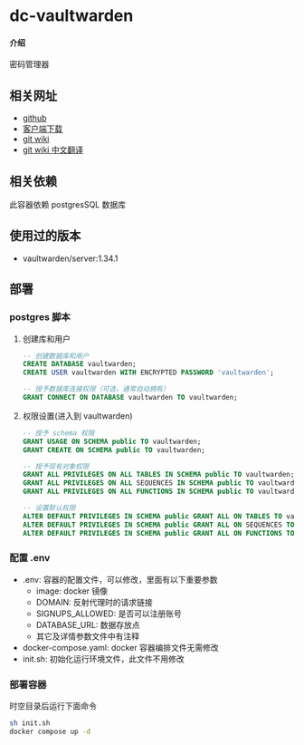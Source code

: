 # dc-vaultwarden

#### 介绍
密码管理器

## 相关网址
- [github](https://github.com/dani-garcia/vaultwarden)
- [客户端下载](https://bitwarden.com/download/)
- [git wiki](https://github.com/dani-garcia/vaultwarden/wiki/Proxy-examples)
- [git wiki 中文翻译](https://rs.ppgg.in/)

## 相关依赖
此容器依赖 postgresSQL 数据库

## 使用过的版本
- vaultwarden/server:1.34.1

## 部署
### postgres 脚本
1. 创建库和用户
	```sql
	-- 创建数据库和用户
	CREATE DATABASE vaultwarden;
	CREATE USER vaultwarden WITH ENCRYPTED PASSWORD 'vaultwarden';

	-- 授予数据库连接权限（可选，通常自动拥有）
	GRANT CONNECT ON DATABASE vaultwarden TO vaultwarden;
	```
1. 权限设置(进入到 vaultwarden)
	```sql
	-- 授予 schema 权限
	GRANT USAGE ON SCHEMA public TO vaultwarden;
	GRANT CREATE ON SCHEMA public TO vaultwarden;

	-- 授予现有对象权限
	GRANT ALL PRIVILEGES ON ALL TABLES IN SCHEMA public TO vaultwarden;
	GRANT ALL PRIVILEGES ON ALL SEQUENCES IN SCHEMA public TO vaultwarden;
	GRANT ALL PRIVILEGES ON ALL FUNCTIONS IN SCHEMA public TO vaultwarden;

	-- 设置默认权限
	ALTER DEFAULT PRIVILEGES IN SCHEMA public GRANT ALL ON TABLES TO vaultwarden;
	ALTER DEFAULT PRIVILEGES IN SCHEMA public GRANT ALL ON SEQUENCES TO vaultwarden;
	ALTER DEFAULT PRIVILEGES IN SCHEMA public GRANT ALL ON FUNCTIONS TO vaultwarden;
	```

### 配置 .env
- .env: 容器的配置文件，可以修改，里面有以下重要参数
	- image: docker 镜像
	- DOMAIN: 反射代理时的请求链接
	- SIGNUPS_ALLOWED: 是否可以注册账号
	- DATABASE_URL: 数据存放点
	- 其它及详情参数文件中有注释
- docker-compose.yaml: docker 容器编排文件无需修改
- init.sh: 初始化运行环境文件，此文件不用修改

### 部署容器
时空目录后运行下面命令
```bash
sh init.sh
docker compose up -d
```

